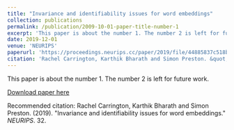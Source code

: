 ```yaml
---
title: "Invariance and identifiability issues for word embeddings"
collection: publications
permalink: /publication/2009-10-01-paper-title-number-1
excerpt: 'This paper is about the number 1. The number 2 is left for future work.'
date: 2019-12-01
venue: 'NEURIPS'
paperurl: 'https://proceedings.neurips.cc/paper/2019/file/44885837c518b06e3f98b41ab8cedc0f-Paper.pdf'
citation: 'Rachel Carrington, Karthik Bharath and Simon Preston. &quot;Invariance and identifiability issues for word embeddings&quot; <i>Advances in Neural Information Processing Systems (NEURIPS)</i>. 32.'
---
```

This paper is about the number 1. The number 2 is left for future work.

[Download paper here](https://proceedings.neurips.cc/paper/2019/file/44885837c518b06e3f98b41ab8cedc0f-Paper.pdf)

Recommended citation: Rachel Carrington, Karthik Bharath and Simon Preston. (2019). "Invariance and identifiability issues for word embeddings." <i>NEURIPS</i>. 32.